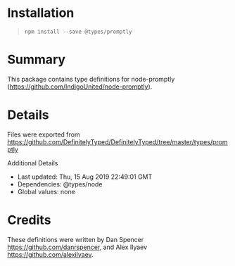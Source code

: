 # Installation
> `npm install --save @types/promptly`

# Summary
This package contains type definitions for node-promptly (https://github.com/IndigoUnited/node-promptly).

# Details
Files were exported from https://github.com/DefinitelyTyped/DefinitelyTyped/tree/master/types/promptly

Additional Details
 * Last updated: Thu, 15 Aug 2019 22:49:01 GMT
 * Dependencies: @types/node
 * Global values: none

# Credits
These definitions were written by Dan Spencer <https://github.com/danrspencer>, and Alex Ilyaev <https://github.com/alexilyaev>.
